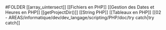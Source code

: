 #FOLDER 
[[array_uintersect]]
[[Fichiers en PHP]]
[[Gestion des Dates et Heures en PHP]]
[[getProjectDir()]]
[[String PHP]]
[[Tableaux en PHP]]
[[02 - AREAS/informatique/dev/dev_langage/scripting/PHP/doc/try catch|try catch]]
